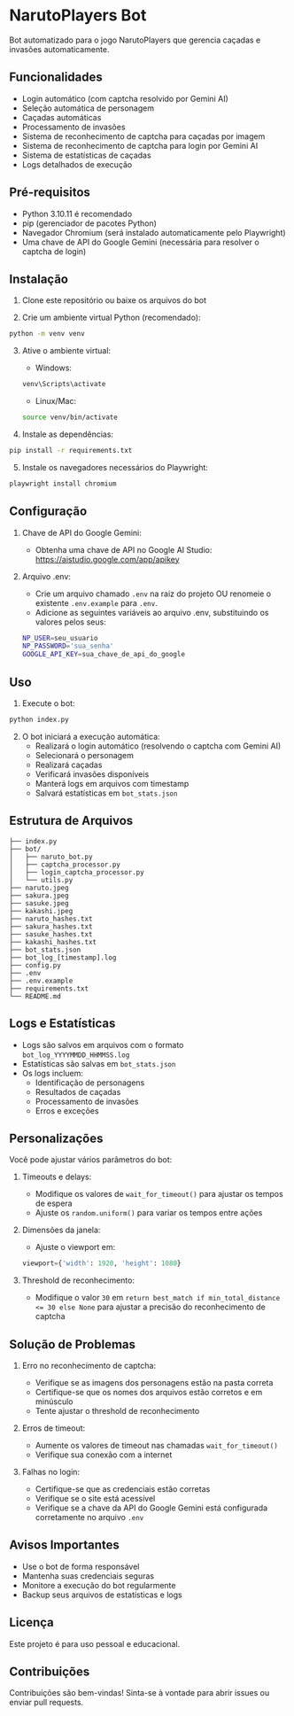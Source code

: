 # NarutoPlayers Bot

Bot automatizado para o jogo NarutoPlayers que gerencia caçadas e invasões automaticamente.

## Funcionalidades

- Login automático (com captcha resolvido por Gemini AI)
- Seleção automática de personagem
- Caçadas automáticas
- Processamento de invasões
- Sistema de reconhecimento de captcha para caçadas por imagem
- Sistema de reconhecimento de captcha para login por Gemini AI
- Sistema de estatísticas de caçadas
- Logs detalhados de execução

## Pré-requisitos

- Python 3.10.11 é recomendado
- pip (gerenciador de pacotes Python)
- Navegador Chromium (será instalado automaticamente pelo Playwright)
- Uma chave de API do Google Gemini (necessária para resolver o captcha de login)

## Instalação

1. Clone este repositório ou baixe os arquivos do bot

2. Crie um ambiente virtual Python (recomendado):
```bash
python -m venv venv
```

3. Ative o ambiente virtual:
   - Windows:
   ```bash
   venv\Scripts\activate
   ```
   - Linux/Mac:
   ```bash
   source venv/bin/activate
   ```

4. Instale as dependências:
```bash
pip install -r requirements.txt
```

5. Instale os navegadores necessários do Playwright:
```bash
playwright install chromium
```

## Configuração

1. Chave de API do Google Gemini:
   - Obtenha uma chave de API no Google AI Studio: https://aistudio.google.com/app/apikey

2. Arquivo .env:
   - Crie um arquivo chamado `.env` na raiz do projeto OU renomeie o existente `.env.example` para `.env`.
   - Adicione as seguintes variáveis ao arquivo .env, substituindo os valores pelos seus:
   ```bash
   NP_USER=seu_usuario
   NP_PASSWORD='sua_senha'
   GOOGLE_API_KEY=sua_chave_de_api_do_google
   ```

## Uso

1. Execute o bot:
```bash
python index.py
```

2. O bot iniciará a execução automática:
   - Realizará o login automático (resolvendo o captcha com Gemini AI)
   - Selecionará o personagem
   - Realizará caçadas
   - Verificará invasões disponíveis
   - Manterá logs em arquivos com timestamp
   - Salvará estatísticas em `bot_stats.json`

## Estrutura de Arquivos

```
├── index.py
├── bot/
│   ├── naruto_bot.py
│   ├── captcha_processor.py
│   ├── login_captcha_processor.py
│   └── utils.py
├── naruto.jpeg
├── sakura.jpeg
├── sasuke.jpeg
├── kakashi.jpeg
├── naruto_hashes.txt
├── sakura_hashes.txt
├── sasuke_hashes.txt
├── kakashi_hashes.txt
├── bot_stats.json
├── bot_log_[timestamp].log
├── config.py
├── .env
├── .env.example
├── requirements.txt
└── README.md
```

## Logs e Estatísticas

- Logs são salvos em arquivos com o formato `bot_log_YYYYMMDD_HHMMSS.log`
- Estatísticas são salvas em `bot_stats.json`
- Os logs incluem:
  - Identificação de personagens
  - Resultados de caçadas
  - Processamento de invasões
  - Erros e exceções

## Personalizações

Você pode ajustar vários parâmetros do bot:

1. Timeouts e delays:
   - Modifique os valores de `wait_for_timeout()` para ajustar os tempos de espera
   - Ajuste os `random.uniform()` para variar os tempos entre ações

2. Dimensões da janela:
   - Ajuste o viewport em:
   ```python
   viewport={'width': 1920, 'height': 1080}
   ```

3. Threshold de reconhecimento:
   - Modifique o valor `30` em `return best_match if min_total_distance <= 30 else None` para ajustar a precisão do reconhecimento de captcha

## Solução de Problemas

1. Erro no reconhecimento de captcha:
   - Verifique se as imagens dos personagens estão na pasta correta
   - Certifique-se que os nomes dos arquivos estão corretos e em minúsculo
   - Tente ajustar o threshold de reconhecimento

2. Erros de timeout:
   - Aumente os valores de timeout nas chamadas `wait_for_timeout()`
   - Verifique sua conexão com a internet

3. Falhas no login:
   - Certifique-se que as credenciais estão corretas
   - Verifique se o site está acessível
   - Verifique se a chave da API do Google Gemini está configurada corretamente no arquivo `.env`

## Avisos Importantes

- Use o bot de forma responsável
- Mantenha suas credenciais seguras
- Monitore a execução do bot regularmente
- Backup seus arquivos de estatísticas e logs

## Licença

Este projeto é para uso pessoal e educacional.

## Contribuições

Contribuições são bem-vindas! Sinta-se à vontade para abrir issues ou enviar pull requests.